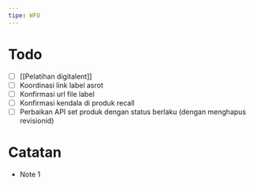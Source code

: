 ```yaml
---
tipe: WFO
---
```

# Todo
- [ ] [[Pelatihan digitalent]] 
- [ ] Koordinasi link label asrot
- [ ] Konfirmasi url file label
- [ ] Konfirmasi kendala di produk recall
- [ ] Perbaikan API set produk dengan status berlaku (dengan menghapus revisionid)
# Catatan
- Note 1
